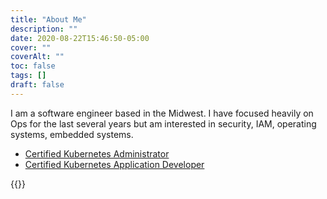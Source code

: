 ```yaml
---
title: "About Me"
description: ""
date: 2020-08-22T15:46:50-05:00
cover: ""
coverAlt: ""
toc: false
tags: []
draft: false
---
```


I am a software engineer based in the Midwest. I have focused heavily on Ops for the last
several years but am interested in security, IAM, operating systems, embedded systems.

* [Certified Kubernetes Administrator](https://www.youracclaim.com/badges/d17477c1-aa7d-4866-8f43-0321c9a011e9)
* [Certified Kubernetes Application Developer](https://www.youracclaim.com/badges/b9cb5382-ad76-4556-ae86-49cc5d76a7f3)

{{<social>}}
